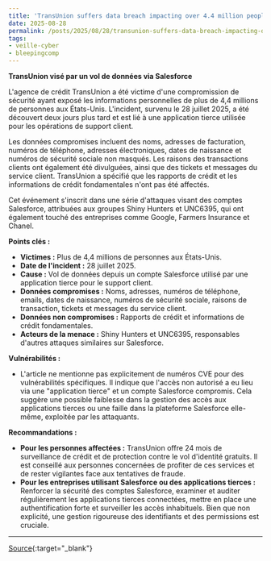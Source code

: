 ```yaml
---
title: 'TransUnion suffers data breach impacting over 4.4 million people'
date: 2025-08-28
permalink: /posts/2025/08/28/transunion-suffers-data-breach-impacting-over-44-million-people/
tags:
- veille-cyber
- bleepingcomp
---
```

**TransUnion visé par un vol de données via Salesforce**

L'agence de crédit TransUnion a été victime d'une compromission de sécurité ayant exposé les informations personnelles de plus de 4,4 millions de personnes aux États-Unis. L'incident, survenu le 28 juillet 2025, a été découvert deux jours plus tard et est lié à une application tierce utilisée pour les opérations de support client.

Les données compromises incluent des noms, adresses de facturation, numéros de téléphone, adresses électroniques, dates de naissance et numéros de sécurité sociale non masqués. Les raisons des transactions clients ont également été divulguées, ainsi que des tickets et messages du service client. TransUnion a spécifié que les rapports de crédit et les informations de crédit fondamentales n'ont pas été affectés.

Cet événement s'inscrit dans une série d'attaques visant des comptes Salesforce, attribuées aux groupes Shiny Hunters et UNC6395, qui ont également touché des entreprises comme Google, Farmers Insurance et Chanel.

**Points clés :**

*   **Victimes :** Plus de 4,4 millions de personnes aux États-Unis.
*   **Date de l'incident :** 28 juillet 2025.
*   **Cause :** Vol de données depuis un compte Salesforce utilisé par une application tierce pour le support client.
*   **Données compromises :** Noms, adresses, numéros de téléphone, emails, dates de naissance, numéros de sécurité sociale, raisons de transaction, tickets et messages du service client.
*   **Données non compromises :** Rapports de crédit et informations de crédit fondamentales.
*   **Acteurs de la menace :** Shiny Hunters et UNC6395, responsables d'autres attaques similaires sur Salesforce.

**Vulnérabilités :**

*   L'article ne mentionne pas explicitement de numéros CVE pour des vulnérabilités spécifiques. Il indique que l'accès non autorisé a eu lieu via une "application tierce" et un compte Salesforce compromis. Cela suggère une possible faiblesse dans la gestion des accès aux applications tierces ou une faille dans la plateforme Salesforce elle-même, exploitée par les attaquants.

**Recommandations :**

*   **Pour les personnes affectées :** TransUnion offre 24 mois de surveillance de crédit et de protection contre le vol d'identité gratuits. Il est conseillé aux personnes concernées de profiter de ces services et de rester vigilantes face aux tentatives de fraude.
*   **Pour les entreprises utilisant Salesforce ou des applications tierces :** Renforcer la sécurité des comptes Salesforce, examiner et auditer régulièrement les applications tierces connectées, mettre en place une authentification forte et surveiller les accès inhabituels. Bien que non explicité, une gestion rigoureuse des identifiants et des permissions est cruciale.

---
[Source](https://www.bleepingcomputer.com/news/security/transunion-suffers-data-breach-impacting-over-44-million-people/){:target="_blank"}
